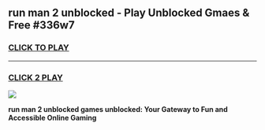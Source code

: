 
## run man 2 unblocked - Play Unblocked Gmaes & Free #336w7
<h3>
<a href="https://news.freeplayer.one?title=run_man_2_unblocked&ref=03M">CLICK TO PLAY</a></h3>
<hr>

<h3>
<a href="https://news.freeplayer.one?title=run_man_2_unblocked&ref=03M">CLICK 2 PLAY</a>
  
</h3>

<a href="https://news.freeplayer.one?title=run_man_2_unblocked&ref=03M"><img src="https://clearcache.store/games.png"></a>


**run man 2 unblocked games unblocked: Your Gateway to Fun and Accessible Online Gaming**
